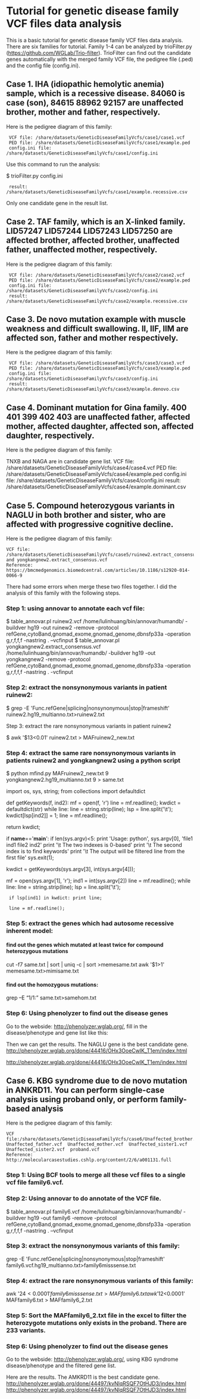 
# Tutorial for genetic disease family VCF files data analysis

This is a basic tutorial for genetic disease family VCF files data analysis. There are six families for tutorial. Family 1-4 can be analyzed by trioFilter.py (https://github.com/WGLab/Trio-filter). TrioFilter can find out the candidate genes automatically with the merged family VCF file, the pedigree file (.ped) and the config file (config.ini).

## Case 1. IHA (idiopathic hemolytic anemia) sample, which is a recessive disease. 84060 is case (son), 84615   88962   92157 are unaffected brother, mother and father, respectively.
Here is the pedigree diagram of this family:

 
     VCF file: /share/datasets/GeneticDiseaseFamilyVcfs/case1/case1.vcf
     PED file: /share/datasets/GeneticDiseaseFamilyVcfs/case1/example.ped
     config.ini file: /share/datasets/GeneticDiseaseFamilyVcfs/case1/config.ini

Use this command to run the analysis:

$ trioFilter.py config.ini

     result: /share/datasets/GeneticDiseaseFamilyVcfs/case1/example.recessive.csv
     
Only one candidate gene in the result list.

## Case 2. TAF family, which is an X-linked family. LID57247 LID57244 LID57243 LID57250 are affected brother, affected brother, unaffected father, unaffected mother, respectively.

Here is the pedigree diagram of this family:
 

     VCF file: /share/datasets/GeneticDiseaseFamilyVcfs/case2/case2.vcf
     PED file: /share/datasets/GeneticDiseaseFamilyVcfs/case2/example.ped
     config.ini file: /share/datasets/GeneticDiseaseFamilyVcfs/case2/config.ini
     result: /share/datasets/GeneticDiseaseFamilyVcfs/case2/example.recessive.csv

## Case 3. De novo mutation example with muscle weakness and difficult swallowing. ll, llF, llM are affected son, father and mother respectively.
Here is the pedigree diagram of this family:
 

     VCF file: /share/datasets/GeneticDiseaseFamilyVcfs/case3/case3.vcf
     PED file: /share/datasets/GeneticDiseaseFamilyVcfs/case3/example.ped
     config.ini file: /share/datasets/GeneticDiseaseFamilyVcfs/case3/config.ini
     result: /share/datasets/GeneticDiseaseFamilyVcfs/case3/example.denovo.csv

## Case 4. Dominant mutation for Gina family. 400 401 399 402 403 are unaffected father, affected mother, affected daughter, affected son, affected daughter, respectively.
Here is the pedigree diagram of this family:
 


TNXB and NAGA are in candidate gene list.
          VCF file: /share/datasets/GeneticDiseaseFamilyVcfs/case4/case4.vcf
          PED file: /share/datasets/GeneticDiseaseFamilyVcfs/case4/example.ped
          config.ini file: /share/datasets/GeneticDiseaseFamilyVcfs/case4/config.ini
          result: /share/datasets/GeneticDiseaseFamilyVcfs/case4/example.dominant.csv

## Case 5. Compound heterozygous variants in NAGLU in both brother and sister, who are affected with progressive cognitive decline.
Here is the pedigree diagram of this family:
 


    VCF file: /share/datasets/GeneticDiseaseFamilyVcfs/case5/ruinew2.extract_consensus.vcf and yongkangnew2.extract_consensus.vcf
    Reference: https://bmcmedgenomics.biomedcentral.com/articles/10.1186/s12920-014-0066-9
   
   There had some errors when merge these two files together. I did the analysis of this family with the following steps.
   
### Step 1: using annovar to annotate each vcf file:

$ table_annovar.pl ruinew2.vcf /home/lulinhuang/bin/annovar/humandb/ -buildver hg19 -out ruinew2 -remove -protocol refGene,cytoBand,gnomad_exome,gnomad_genome,dbnsfp33a -operation g,r,f,f,f -nastring . –vcfinput
$ table_annovar.pl yongkangnew2.extract_consensus.vcf /home/lulinhuang/bin/annovar/humandb/ -buildver hg19 -out yongkangnew2 -remove -protocol refGene,cytoBand,gnomad_exome,gnomad_genome,dbnsfp33a -operation g,r,f,f,f -nastring . -vcfinput

### Step 2: extract the nonsynonymous variants in patient ruinew2:

$ grep -E 'Func.refGene|splicing|nonsynonymous|stop|frameshift' ruinew2.hg19_multianno.txt>ruinew2.txt 

Step 3: extract the rare nonsynonymous variants in patient ruinew2

$ awk '$13<0.01' ruinew2.txt > MAFruinew2_new.txt

### Step 4: extract the same rare nonsynonymous variants in patients ruinew2 and yongkangnew2 using a python script

$ python mfind.py MAFruinew2_new.txt 9 yongkangnew2.hg19_multianno.txt 9 > same.txt

import os, sys, string;
from collections import defaultdict

def getKeywords(f, ind2):
   mf = open(f, 'r')
   line = mf.readline();
   kwdict = defaultdict(str)
   while line:
      line = string.strip(line);
      lsp = line.split('\t');
      kwdict[lsp[ind2]] = 1;
      line = mf.readline();

   return kwdict;

if __name__=='__main__':
  if len(sys.argv)<5:
     print 'Usage: python', sys.argv[0], 'file1 ind1 file2 ind2'
     print '\t The two indexes is 0-based'
     print '\t The second index is to find keywords'
     print '\t The output will be filtered line from the first file'
     sys.exit(1);

  kwdict = getKeywords(sys.argv[3], int(sys.argv[4]));

  mf = open(sys.argv[1], 'r'); ind1 = int(sys.argv[2])
  line = mf.readline();
  while line:
     line = string.strip(line);
     lsp = line.split('\t');

     if lsp[ind1] in kwdict: print line;

     line = mf.readline();

### Step 5: extract the genes which had autosome recessive inherent model:
#### find out the genes which mutated at least twice for compound heterozygous mutations
cut -f7 same.txt | sort | uniq -c | sort >memesame.txt
awk '$1>1' memesame.txt>mimisame.txt
#### find out the homozygous mutations:
grep –E “1/1:” same.txt>samehom.txt

### Step 6: Using phenolyzer to find out the disease genes
Go to the webside: http://phenolyzer.wglab.org/, fill in the disease/phenotype and gene list like this:	
 
Then we can get the results. The NAGLU gene is the best candidate gene.
http://phenolyzer.wglab.org/done/44416/OHx3OoeCwlK_T1em/index.html
 
http://phenolyzer.wglab.org/done/44416/OHx3OoeCwlK_T1em/index.html
 


## Case 6. KBG syndrome due to de novo mutation in ANKRD11. You can perform single-case analysis using proband only, or perform family-based analysis
Here is the pedigree diagram of this family:
 
    VCF file:/share/datasets/GeneticDiseaseFamilyVcfs/case6/Unaffected_brother.vcf  Unaffected_father.vcf  Unaffected_mother.vcf  Unaffected_sister1.vcf  Unaffected_sister2.vcf  proband.vcf
    Reference: http://molecularcasestudies.cshlp.org/content/2/6/a001131.full

### Step 1: Using BCF tools to merge all these vcf files to a single vcf file family6.vcf.
### Step 2: Using annovar to do annotate of the VCF file.
$ table_annovar.pl family6.vcf /home/lulinhuang/bin/annovar/humandb/ -buildver hg19 -out family6 -remove -protocol refGene,cytoBand,gnomad_exome,gnomad_genome,dbnsfp33a -operation g,r,f,f,f -nastring . –vcfinput
### Step 3: extract the nonsynonymous variants of this family:
grep -E 'Func.refGene|splicing|nonsynonymous|stop|frameshift' family6.vcf.hg19_multianno.txt>family6misssense.txt
### Step 4: extract the rare nonsynonymous variants of this family:
awk '$24<0.0001' family6misssense.txt > MAFfamily6.txt
awk '$12<0.0001' MAFfamily6.txt > MAFfamily6_2.txt
### Step 5: Sort the MAFfamily6_2.txt file in the excel to filter the heterozygote mutations only exists in the proband. There are 233 variants.
### Step 6: Using phenolyzer to find out the disease genes

Go to the webside: http://phenolyzer.wglab.org/, using KBG syndrome disease/phenotype and the filtered gene list.

 Here are the results. The AMKRD11 is the best candidate gene.
http://phenolyzer.wglab.org/done/44497/kvNlqRSQF7OtHJD3/index.html
http://phenolyzer.wglab.org/done/44497/kvNlqRSQF7OtHJD3/index.html
 

 
